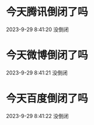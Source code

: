 # 今天腾讯倒闭了吗

2023-9-29 8:41:20 没倒闭

# 今天微博倒闭了吗

2023-9-29 8:41:21 没倒闭

# 今天百度倒闭了吗

2023-9-29 8:41:22 没倒闭

